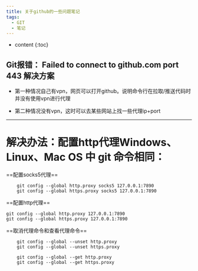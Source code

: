 ```yaml
---
title: 关于github的一些问题笔记
tags:  
  - GIT
  - 笔记
---
```


* content
{:toc}

## Git报错： Failed to connect to github.com port 443 解决方案

* 第一种情况自己有vpn，网页可以打开github。说明命令行在拉取/推送代码时并没有使用vpn进行代理

* 第二种情况没有vpn，这时可以去某些网站上找一些代理ip+port



---
# 解决办法：配置http代理Windows、Linux、Mac OS 中 git 命令相同：
==配置socks5代理==
```shell
    git config --global http.proxy socks5 127.0.0.1:7890
    git config --global https.proxy socks5 127.0.0.1:7890
```
==配置http代理==
```shell
git config --global http.proxy 127.0.0.1:7890
git config --global https.proxy 127.0.0.1:7890
```

==取消代理命令和查看代理命令==
```shell
    git config --global --unset http.proxy
    git config --global --unset https.proxy

    git config --global --get http.proxy
    git config --global --get https.proxy
```
